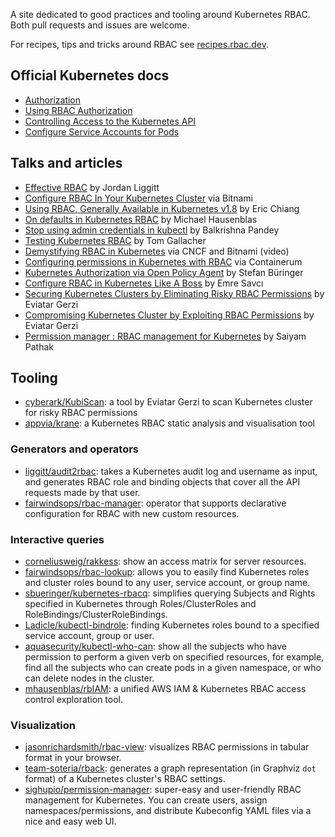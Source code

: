 A site dedicated to good practices and tooling around Kubernetes RBAC. Both pull requests and issues are welcome.

For recipes, tips and tricks around RBAC see [recipes.rbac.dev](https://recipes.rbac.dev/).

## Official Kubernetes docs

- [Authorization](https://kubernetes.io/docs/admin/authorization/)
- [Using RBAC Authorization](https://kubernetes.io/docs/reference/access-authn-authz/rbac/)
- [Controlling Access to the Kubernetes API](https://kubernetes.io/docs/reference/access-authn-authz/controlling-access/)
- [Configure Service Accounts for Pods](https://kubernetes.io/docs/tasks/configure-pod-container/configure-service-account/)

## Talks and articles

- [Effective RBAC](https://www.youtube.com/watch?v=Nw1ymxcLIDI) by Jordan Liggitt
- [Configure RBAC In Your Kubernetes Cluster](https://docs.bitnami.com/kubernetes/how-to/configure-rbac-in-your-kubernetes-cluster/) via Bitnami
- [Using RBAC, Generally Available in Kubernetes v1.8](https://kubernetes.io/blog/2017/10/using-rbac-generally-available-18/) by Eric Chiang
- [On defaults in Kubernetes RBAC](https://dev.to/mhausenblas/on-some-defaults-in-kubernetes-rbac-270l) by Michael Hausenblas
- [Stop using admin credentials in kubectl](https://goglides.com/blog/create-less-privileges-user-in-kubernetes-using-rbac-for-kubectl/) by Balkrishna Pandey
- [Testing Kubernetes RBAC](https://medium.com/yld-engineering-blog/testing-kubernetes-rbac-5e00dc93af8e/) by Tom Gallacher
- [Demystifying RBAC in Kubernetes](https://www.cncf.io/blog/2018/08/01/demystifying-rbac-in-kubernetes/) via CNCF and Bitnami (video)
- [Configuring permissions in Kubernetes with RBAC](https://medium.com/containerum/configuring-permissions-in-kubernetes-with-rbac-a456a9717d5d/) via Containerum
- [Kubernetes Authorization via Open Policy Agent](https://itnext.io/kubernetes-authorization-via-open-policy-agent-a9455d9d5ceb) by Stefan Büringer
- [Configure RBAC in Kubernetes Like A Boss](https://medium.com/trendyol-tech/configure-rbac-in-kubernetes-like-a-boss-665e2a8665dd) by Emre Savcı
- [Securing Kubernetes Clusters by Eliminating Risky RBAC Permissions](https://www.cyberark.com/threat-research-blog/securing-kubernetes-clusters-by-eliminating-risky-permissions/) by Eviatar Gerzi  
- [Compromising Kubernetes Cluster by Exploiting RBAC Permissions](https://www.youtube.com/watch?v=1LMo0CftVC4) by Eviatar Gerzi
- [Permission manager : RBAC management for Kubernetes](https://blog.kubernauts.io/permission-manager-rbac-management-for-kubernetes-ed46c2f38cfb) by Saiyam Pathak

## Tooling

- [cyberark/KubiScan](https://github.com/cyberark/KubiScan): a tool by Eviatar Gerzi to scan Kubernetes cluster for risky RBAC permissions
- [appvia/krane](https://github.com/appvia/krane): a Kubernetes RBAC static analysis and visualisation tool

### Generators and operators

- [liggitt/audit2rbac](https://github.com/liggitt/audit2rbac): takes a Kubernetes audit log and username as input, and generates RBAC role and binding objects that cover all the API requests made by that user.
- [fairwindsops/rbac-manager](https://github.com/fairwindsops/rbac-manager): operator that supports declarative configuration for RBAC with new custom resources.

### Interactive queries

- [corneliusweig/rakkess](https://github.com/corneliusweig/rakkess): show an access matrix for server resources.
- [fairwindsops/rbac-lookup](https://github.com/fairwindsops/rbac-lookup): allows you to easily find Kubernetes roles and cluster roles bound to any user, service account, or group name.
- [sbueringer/kubernetes-rbacq](https://github.com/sbueringer/kubernetes-rbacq): simplifies querying Subjects and Rights specified in Kubernetes through Roles/ClusterRoles and RoleBindings/ClusterRoleBindings.
- [Ladicle/kubectl-bindrole](https://github.com/Ladicle/kubectl-bindrole): finding Kubernetes roles bound to a specified service account, group or user.
- [aquasecurity/kubectl-who-can](https://github.com/aquasecurity/kubectl-who-can): show all the subjects who have permission to perform a given verb on specified resources, for example, find all the subjects who can create pods in a given namespace, or who can delete nodes in the cluster.
- [mhausenblas/rbIAM](https://github.com/mhausenblas/rbIAM/): a unified AWS IAM & Kubernetes RBAC access control exploration tool.

### Visualization

- [jasonrichardsmith/rbac-view](https://github.com/jasonrichardsmith/rbac-view): visualizes RBAC permissions in tabular format in your browser.
- [team-soteria/rback](https://github.com/team-soteria/rback): generates a graph representation (in Graphviz `dot` format) of a Kubernetes cluster's RBAC settings.
- [sighupio/permission-manager](https://github.com/sighupio/permission-manager): super-easy and user-friendly RBAC management for Kubernetes. You can create users, assign namespaces/permissions, and distribute Kubeconfig YAML files via a nice and easy web UI.
